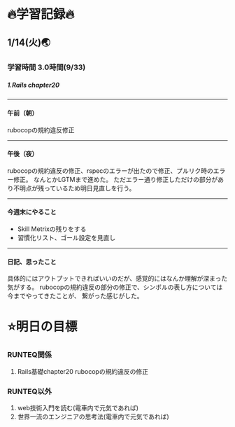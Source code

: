 # 🔥学習記録🔥
## 1/14(火)🌏
### 学習時間  3.0時間(9/33)
##### 1.Rails chapter20　

***
#### 午前（朝）
rubocopの規約違反修正

***
#### 午後（夜）
rubocopの規約違反の修正、rspecのエラーが出たので修正、プルリク時のエラー修正。
なんとかLGTMまで進めた。
ただエラー通り修正しただけの部分があり不明点が残っているため明日見直しを行う。

***
#### 今週末にやること
- Skill Metrixの残りをする
- 習慣化リスト、ゴール設定を見直し

***
#### 日記、思ったこと
具体的にはアウトプットできればいいのだが、感覚的にはなんか理解が深まった気がする。
rubocopの規約違反の部分の修正で、シンボルの表し方については今までやってきたことが、
繋がった感じがした。

# ⭐️明日の目標
### RUNTEQ関係
1. Rails基礎chapter20  rubocopの規約違反の修正

### RUNTEQ以外
1. web技術入門を読む(電車内で元気であれば)
2. 世界一流のエンジニアの思考法(電車内で元気であれば)
